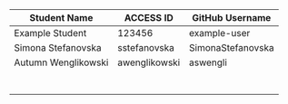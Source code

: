 | Student Name     | ACCESS ID    | GitHub Username |
|------------------|--------------|------------------|
| Example Student  | 123456       | example-user     |
|Simona Stefanovska|sstefanovska  | SimonaStefanovska|
|Autumn Wenglikowski|awenglikowski|aswengli          |
|                  |              |                  |
|                  |              |                  |
|                  |              |                  |
|                  |              |                  |
|                  |              |                  |
|                  |              |                  |
|                  |              |                  |
